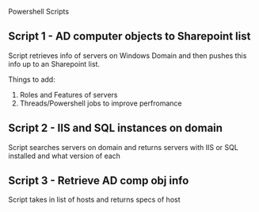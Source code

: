 Powershell Scripts

Script 1 - AD computer objects to Sharepoint list
-------------------------------------------------

Script retrieves info of servers on Windows Domain and then pushes this info up to an Sharepoint list.

Things to add:

1) Roles and Features of servers
2) Threads/Powershell jobs to improve perfromance

Script 2 - IIS and SQL instances on domain
------------------------------------------

Script searches servers on domain and returns servers with IIS or SQL installed and what version of each 

Script 3 - Retrieve AD comp obj info
-------------------------------------------------

Script takes in list of hosts and returns specs of host